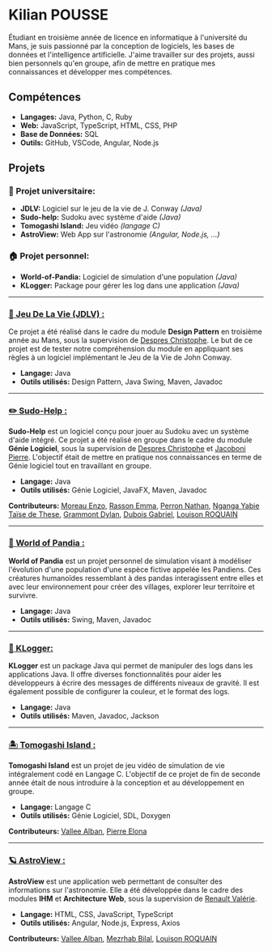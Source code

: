 # Kilian POUSSE
Étudiant en troisième année de licence en informatique à l'université du Mans, je suis passionné par la conception de logiciels, les bases de données et l'intelligence artificielle. J'aime travailler sur des projets, aussi bien personnels qu'en groupe, afin de mettre en pratique mes connaissances et développer mes compétences. 

## Compétences 
- **Langages:** Java, Python, C, Ruby
- **Web:** JavaScript, TypeScript, HTML, CSS, PHP
- **Base de Données:** SQL
- **Outils:** GitHub, VSCode, Angular, Node.js

## Projets

### 🏫 Projet universitaire:
- **JDLV:** Logiciel sur le jeu de la vie de J. Conway *(Java)*
- **Sudo-help:** Sudoku avec système d'aide *(Java)*
- **Tomogashi Island:** Jeu vidéo *(langage C)*
- **AstroView:** Web App sur l'astronomie *(Angular, Node.js, ...)*

### 🏠 Projet personnel:
- **World-of-Pandia:** Logiciel de simulation d'une population *(Java)*
- **KLogger:** Package pour gérer les log dans une application *(Java)*

---

### [🦠 Jeu De La Vie (JDLV) :](https://github.com/KilianPousse/JDLV)
Ce projet a été réalisé dans le cadre du module **Design Pattern** en troisième année au Mans, sous la supervision de 
[Despres Christophe](mailto:Christophe.Despres@univ-lemans.fr).
Le but de ce projet est de tester notre compréhension du module en appliquant ses règles à un logiciel implémentant le Jeu de la Vie de John Conway.

- **Langage:** Java
- **Outils utilisés:** Design Pattern, Java Swing, Maven, Javadoc

---

### [✏️ Sudo-Help :](https://github.com/Enzo-mor/Sudo-help)
**Sudo-Help** est un logiciel conçu pour jouer au Sudoku avec un système d'aide intégré. Ce projet a été réalisé en groupe dans le cadre du module **Génie Logiciel**, sous la supervision de 
[Despres Christophe](mailto:Christophe.Despres@univ-lemans.fr) et 
[Jacoboni Pierre](mailto:Pierre.Jacoboni@univ-lemans.fr). L'objectif était de mettre en pratique nos connaissances en terme de Génie logiciel tout en travaillant en groupe.

- **Langage:** Java
- **Outils utilisés:** Génie Logiciel, JavaFX, Maven, Javadoc

**Contributeurs:** [Moreau Enzo](https://github.com/Enzo-mor), [Rasson Emma](https://github.com/Emma-Rsn), [Perron Nathan](https://github.com/Nathan-Perron), [Nganga Yabie Taïse de These](), [Grammont Dylan](https://github.com/dgrammont), [Dubois Gabriel](https://github.com/Tiimule), [Louison ROQUAIN](https://github.com/LouisonROQ1)

---

### [🐼 World of Pandia :](https://github.com/KilianPousse/World-of-Pandia)

**World of Pandia** est un projet personnel de simulation visant à modéliser l'évolution d'une population d'une espèce fictive appelée les Pandiens. Ces créatures humanoïdes ressemblant à des pandas interagissent entre elles et avec leur environnement pour créer des villages, explorer leur territoire et survivre.

- **Langage:** Java
- **Outils utilisés:** Swing, Maven, Javadoc

---

### [📰 KLogger:](https://github.com/KilianPousse/Klogger)

**KLogger** est un package Java qui permet de manipuler des logs dans les applications Java. Il offre diverses fonctionnalités pour aider les développeurs à écrire des messages de différents niveaux de gravité. Il est également possible de configurer la couleur, et le format des logs.

- **Langage:** Java
- **Outils utilisés:** Maven, Javadoc, Jackson

---

### [🏝️ Tomogashi Island :](https://github.com/KilianPousse/Tomogashi_Island)
**Tomogashi Island** est un projet de jeu vidéo de simulation de vie intégralement codé en Langage C. L'objectif de ce projet de fin de seconde année était de nous introduire à la conception et au développement en groupe. 

- **Langage:** Langage C
- **Outils utilisés:** Génie Logiciel, SDL, Doxygen

**Contributeurs:** [Vallee Alban](https://github.com/AlbanVallee), [Pierre Elona](https://github.com/elonapierre)

---

### [🪐 AstroView :](https://github.com/KilianPousse/AstroView)

**AstroView** est une application web permettant de consulter des informations sur l'astronomie. Elle a été développée dans le cadre des modules **IHM** et **Architecture Web**, sous la supervision de [Renault Valérie](mailto:Valerie.Renault@univ-lemans.fr).

- **Langage:** HTML, CSS, JavaScript, TypeScript
- **Outils utilisés:** Angular, Node.js, Express, Axios

**Contributeurs:** [Vallee Alban](https://github.com/AlbanVallee), [Mezrhab Bilal](https://github.com/Beeztoz), [Louison ROQUAIN](https://github.com/LouisonROQ1)
